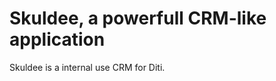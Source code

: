 Skuldee, a powerfull CRM-like application
=========================================

Skuldee is a internal use CRM for Diti.

